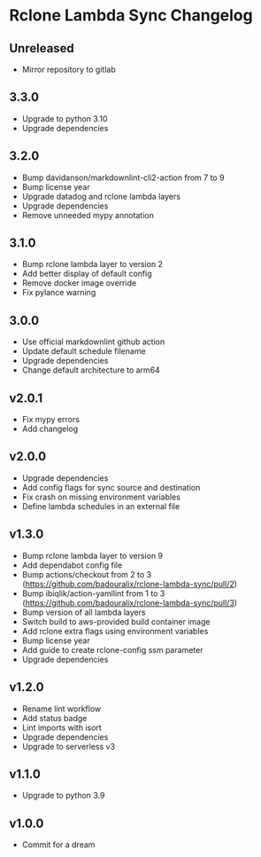 # Rclone Lambda Sync Changelog

## Unreleased

- Mirror repository to gitlab

## 3.3.0

- Upgrade to python 3.10
- Upgrade dependencies

## 3.2.0

- Bump davidanson/markdownlint-cli2-action from 7 to 9
- Bump license year
- Upgrade datadog and rclone lambda layers
- Upgrade dependencies
- Remove unneeded mypy annotation

## 3.1.0

- Bump rclone lambda layer to version 2
- Add better display of default config
- Remove docker image override
- Fix pylance warning

## 3.0.0

- Use official markdownlint github action
- Update default schedule filename
- Upgrade dependencies
- Change default architecture to arm64

## v2.0.1

- Fix mypy errors
- Add changelog

## v2.0.0

- Upgrade dependencies
- Add config flags for sync source and destination
- Fix crash on missing environment variables
- Define lambda schedules in an external file

## v1.3.0

- Bump rclone lambda layer to version 9
- Add dependabot config file
- Bump actions/checkout from 2 to 3 (<https://github.com/badouralix/rclone-lambda-sync/pull/2>)
- Bump ibiqlik/action-yamllint from 1 to 3 (<https://github.com/badouralix/rclone-lambda-sync/pull/3>)
- Bump version of all lambda layers
- Switch build to aws-provided build container image
- Add rclone extra flags using environment variables
- Bump license year
- Add guide to create rclone-config ssm parameter
- Upgrade dependencies

## v1.2.0

- Rename lint workflow
- Add status badge
- Lint imports with isort
- Upgrade dependencies
- Upgrade to serverless v3

## v1.1.0

- Upgrade to python 3.9

## v1.0.0

- Commit for a dream
